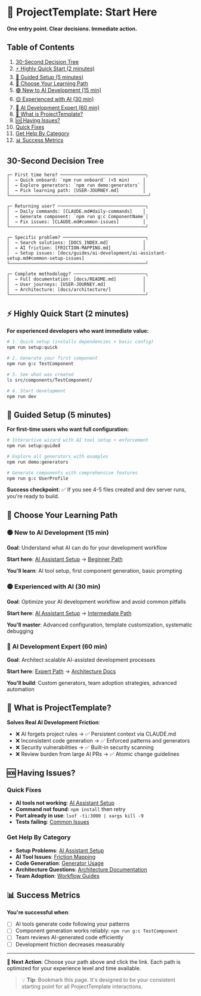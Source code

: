 # 🚀 ProjectTemplate: Start Here

**One entry point. Clear decisions. Immediate action.**

## Table of Contents

1. [30-Second Decision Tree](#30-second-decision-tree)
2. [⚡ Highly Quick Start (2 minutes)](#-highly-quick-start-2-minutes)
3. [🚀 Guided Setup (5 minutes)](#-guided-setup-5-minutes)
4. [🧭 Choose Your Learning Path](#-choose-your-learning-path)
  5. [🟢 New to AI Development (15 min)](#-new-to-ai-development-15-min)
  6. [🟡 Experienced with AI (30 min) ](#-experienced-with-ai-30-min-)
  7. [🔴 AI Development Expert (60 min)](#-ai-development-expert-60-min)
8. [🎯 What is ProjectTemplate?](#-what-is-projecttemplate)
9. [🆘 Having Issues?](#-having-issues)
  10. [Quick Fixes](#quick-fixes)
  11. [Get Help By Category](#get-help-by-category)
12. [📊 Success Metrics](#-success-metrics)

## 30-Second Decision Tree

```text
┌─ First time here? ────────────────────────────────┐
│  → Quick onboard: `npm run onboard` (<5 min)     │
│  → Explore generators: `npm run demo:generators` │  
│  → Pick learning path: [USER-JOURNEY.md]         │
└────────────────────────────────────────────────────┘

┌─ Returning user? ─────────────────────────────────┐
│  → Daily commands: [CLAUDE.md#daily-commands]    │
│  → Generate component: `npm run g:c ComponentName`│
│  → Fix issues: [CLAUDE.md#common-issues]         │
└───────────────────────────────────────────────────┘

┌─ Specific problem? ───────────────────────────────┐
│  → Search solutions: [DOCS_INDEX.md]             │
│  → AI friction: [FRICTION-MAPPING.md]            │
│  → Setup issues: [docs/guides/ai-development/ai-assistant-setup.md#common-setup-issues]
└───────────────────────────────────────────────────┘

┌─ Complete methodology? ───────────────────────────┐
│  → Full documentation: [docs/README.md]          │
│  → User journeys: [USER-JOURNEY.md]              │
│  → Architecture: [docs/architecture/]            │
└───────────────────────────────────────────────────┘
```

## ⚡ Highly Quick Start (2 minutes)

**For experienced developers who want immediate value:**

```bash
# 1. Quick setup (installs dependencies + basic config)
npm run setup:quick

# 2. Generate your first component  
npm run g:c TestComponent

# 3. See what was created
ls src/components/TestComponent/

# 4. Start development
npm run dev
```

## 🚀 Guided Setup (5 minutes)

**For first-time users who want full configuration:**

```bash
# Interactive wizard with AI tool setup + enforcement
npm run setup:guided

# Explore all generators with examples
npm run demo:generators

# Generate components with comprehensive features
npm run g:c UserProfile
```

**Success checkpoint**: ✅ If you see 4-5 files created and dev server runs, you're ready to build.

## 🧭 Choose Your Learning Path

### 🟢 New to AI Development (15 min)
**Goal**: Understand what AI can do for your development workflow

**Start here**: [AI Assistant Setup](docs/guides/ai-development/ai-assistant-setup.md) → [Beginner
Path](USER-JOURNEY.md#-beginner-path-ai-development-starter)

**You'll learn**: AI tool setup, first component generation, basic prompting

### 🟡 Experienced with AI (30 min) 
**Goal**: Optimize your AI development workflow and avoid common pitfalls

**Start here**: [AI Assistant Setup](docs/guides/ai-development/ai-assistant-setup.md) → [Intermediate
Path](USER-JOURNEY.md#-intermediate-path-ai-workflow-optimizer)

**You'll master**: Advanced configuration, template customization, systematic debugging

### 🔴 AI Development Expert (60 min)
**Goal**: Architect scalable AI-assisted development processes

**Start here**: [Expert Path](USER-JOURNEY.md#-expert-path-ai-architecture-master) → [Architecture
Docs](docs/architecture/)

**You'll build**: Custom generators, team adoption strategies, advanced automation

## 🎯 What is ProjectTemplate?

**Solves Real AI Development Friction**:
- ❌ AI forgets project rules → ✅ Persistent context via CLAUDE.md
- ❌ Inconsistent code generation → ✅ Enforced patterns and generators  
- ❌ Security vulnerabilities → ✅ Built-in security scanning
- ❌ Review burden from large AI PRs → ✅ Atomic change guidelines

## 🆘 Having Issues?

### Quick Fixes
- **AI tools not working**: [AI Assistant Setup](docs/guides/ai-development/ai-assistant-setup.md#common-setup-issues)
- **Command not found**: `npm install` then retry
- **Port already in use**: `lsof -ti:3000 | xargs kill -9`
- **Tests failing**: [Common Issues](CLAUDE.md#common-issues)

### Get Help By Category
- **Setup Problems**: [AI Assistant Setup](docs/guides/ai-development/ai-assistant-setup.md)  
- **AI Tool Issues**: [Friction Mapping](FRICTION-MAPPING.md)
- **Code Generation**: [Generator Usage](docs/guides/generators/)
- **Architecture Questions**: [Architecture Documentation](docs/architecture/README.md)
- **Team Adoption**: [Workflow Guides](docs/guides/workflows/)

## 📊 Success Metrics

**You're successful when**:
- [ ] AI tools generate code following your patterns
- [ ] Component generation works reliably: `npm run g:c TestComponent`
- [ ] Team reviews AI-generated code efficiently  
- [ ] Development friction decreases measurably

---

**🎯 Next Action**: Choose your path above and click the link. Each path is optimized for your experience level and time
available.

> 💡 **Tip**: Bookmark this page. It's designed to be your consistent starting point for all ProjectTemplate
interactions.